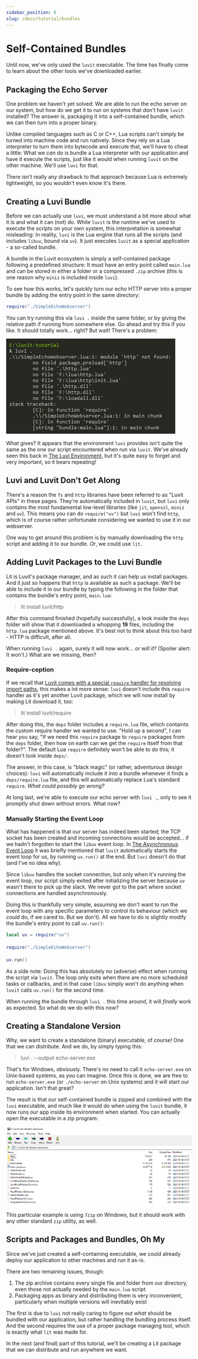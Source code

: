 ```yaml
---
sidebar_position: 6
slug: /docs/tutorial/bundles
---
```


# Self-Contained Bundles

Until now, we've only used the ``luvit`` executable. The time has finally come to learn about the other tools we've downloaded earlier.

## Packaging the Echo Server

One problem we haven't yet solved: We are able to run the echo server on our system, but how do we get it to run on systems that don't have ``luvit`` installed? The answer is, packaging it into a self-contained bundle, which we can then turn into a proper binary.

Unlike compiled languages such as C or C++, Lua scripts can't simply be turned into machine code and run natively. Since they rely on a Lua interpreter to turn them into bytecode and execute that, we'll have to cheat a little: What we *can* do is bundle a Lua interpreter with our application and have it execute the scripts, just like it would when running ``luvit`` on the other machine. We'll use ``luvi`` for that.

There isn't really any drawback to that approach because Lua is extremely lightweight, so you wouldn't even know it's there.

## Creating a Luvi Bundle

Before we can actually use ``luvi``, we must understand a bit more about what it is and what it can (not) do. While ``luvit`` is the runtime we've used to execute the scripts on your own system, this interpretation is somewhat misleading: In reality, ``luvi`` is the Lua engine that runs all the scripts (and includes ``libuv``, bound via ``uv``). It just executes ``luvit`` as a special application - a so-called bundle.

A bundle in the Luvit ecosystem is simply a self-contained package following a predefined structure: It must have an entry point called ``main.lua`` and can be stored in either a folder or a compressed ``.zip`` archive (this is one reason why ``miniz`` is included inside ``luvi``).

To see how this works, let's quickly turn our echo HTTP server into a proper bundle by adding the entry point in the same directory:

```lua title="main.lua"
require("./SimpleEchoWebserver")
```

You can try running this via ``luvi .`` inside the same folder, or by giving the relative path if running from somewhere else. Go ahead and try this if you like. It should totally work... right? But wait! There's a problem:

![05-luvi-missing-dependencies.png](05-luvi-missing-dependencies.png)

What gives? It appears that the environment ``luvi`` provides isn't quite the same as the one our script encountered when run via  ``luvit``. We've already seen this back in [The Luvi Environment](/docs/tutorial/hello-world#the-luvi-environment), but it's quite easy to forget and very important, so it bears repeating!

## Luvi and Luvit Don't Get Along

There's a reason the ``fs`` and ``http`` libraries have been referred to as "Luvit APIs" in these pages. They're automatically included in ``luvit``, but ``luvi`` only contains the most fundamental low-level libraries (like ``jit``, ``openssl``, ``miniz`` and ``uv``). This means you can do ``require("uv")`` but ``luvi`` won't find ``http``, which is of course rather unfortunate considering we wanted to use it in our webserver.

One way to get around this problem is by manually downloading the ``http`` script and adding it to our bundle. *Or*, we could use ``lit``.

## Adding Luvit Packages to the Luvi Bundle

Lit is Luvit's package manager, and as such it can help us install packages. And it just so happens that ``http`` is available as such a package. We'll be able to include it in our bundle by typing the following in the folder that contains the bundle's entry point, ``main.lua``:

> lit install luvit/http

After this command finished (hopefully successfully), a look inside the ``deps`` folder will show that it downloaded a whopping **19** files, including the ``http.lua`` package mentioned above. It's best not to think about this too hard - HTTP is difficult, after all.

When running ``luvi .`` again, surely it will now work... *or will it*? (Spoiler alert: It won't.) What are we missing, then?

### Require-ception

If we recall that [Luvit comes with a special ``require`` handler for resolving import paths](/docs/tutorial/hello-world#relative-imports), this makes a lot more sense: ``luvi`` doesn't include this ``require`` handler as it's yet another Luvit package, which we will now install by making Lit download it, too:

> lit install luvit/require

After doing this, the ``deps`` folder includes a ``require.lua`` file, which containts the custom require handler we wanted to use. "Hold up a second", I can hear you say, "If we need this ``require`` package to ``require`` packages from the ``deps`` folder, then how on earth can we get the ``require`` itself from that folder?". The default Lua ``require`` definitely won't be able to do this; it doesn't look inside ``deps/``.

The answer, in this case, is "black magic" (or rather, adventurous design choices): ``luvi`` will automatically include it into a bundle whenever it finds a ``deps/require.lua`` file, and this will automatically replace Lua's standard ``require``.  *What could possibly go wrong?*

At long last, we're able to execute our echo server with ``luvi .``, only to see it promptly shut down without errors. What now?

### Manually Starting the Event Loop

What has happened is that our server has indeed been started; the TCP socket has been created and incoming connections would be accepted... if we hadn't forgotten to start the ``libuv`` event loop. In [The Asynchronous Event Loop](/docs/tutorial/asynchronous-event-loop#the-asynchronous-event-loop) it was briefly mentioned that ``luvit`` automatically starts the event loop for us, by running ``uv.run()`` at the end. But ``luvi`` doesn't do that (and I've no idea why).

Since ``libuv`` handles the socket connection, but only when it's running the event loop, our script simply exited after initializing the server because ``uv`` wasn't there to pick up the slack. We never got to the part where socket connections are handled asynchronously.

Doing this is thankfully very simple, assuming we don't want to run the event loop with any specific parameters to control its behaviour (which we *could* do, if we cared to. But we don't). All we have to do is slightly modify the bundle's entry point to call ``uv.run()``:

```lua title="main.lua"
local uv = require("uv")

require("./SimpleEchoWebserver")

uv.run()
```

As a side note: Doing this has absolutely no (adverse) effect when running the script via ``luvit``. The loop only exits when there are no more scheduled tasks or callbacks, and in that case ``libuv`` simply won't do anything when ``luvit`` calls ``uv.run()`` for the second time.

When running the bundle through ``luvi .`` this time around, it will *finally* work as expected. So what do we do with this now?

## Creating a Standalone Version

Why, we want to create a standalone (binary) executable, of course! One that we can distribute. And we do, by simply typing this:

> luvi . --output echo-server.exe

That's for Windows, obviously. There's no need to call it ``echo-server.exe`` on Unix-based systems, as you can imagine.
Once this is done, we are free to run ``echo-server.exe`` (or ``./echo-server`` on Unix systems) and it will start our application. Isn't that great?

The result is that our self-contained bundle is zipped and combined with the ``luvi`` executable, and much like it would do when using the ``luvit`` bundle, it now runs our app inside its environment when started. You can actually open the executable in a zip program:

![05-zip-bundle-contents.png](05-zip-bundle-contents.png)

This particular example is using ``7zip`` on Windows, but it should work with any other standard ``zip`` utility, as well.

## Scripts and Packages and Bundles, Oh My

Since we've just created a self-containing executable, we could already deploy our application to other machines and run it as-is.

There are two remaining issues, though:

1. The zip archive contains every single file and folder from our directory, even those not actually needed by the ``main.lua`` script
2. Packaging apps as binary and distributing them is very inconvenient, particularly when multiple versions will inevitably exist

The first is due to ``luvi`` not really caring to figure out *what* should be bundled with our application, but rather handling the bundling process itself. And the second requires the use of a proper package managing tool, which is exactly what ``lit`` was made for.

In the next (and final) part of this tutorial, we'll be creating a Lit package that we can distribute and run anywhere we want.